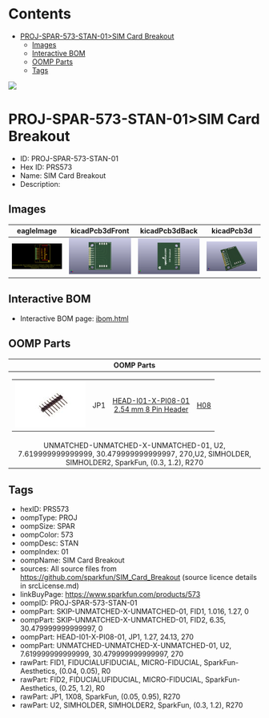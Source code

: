



Contents
========

* [PROJ-SPAR-573-STAN-01>SIM Card Breakout](#proj-spar-573-stan-01sim-card-breakout)
	* [Images](#images)
	* [Interactive BOM](#interactive-bom)
	* [OOMP Parts](#oomp-parts)
	* [Tags](#tags)
  
![][im]
# PROJ-SPAR-573-STAN-01>SIM Card Breakout

- ID: PROJ-SPAR-573-STAN-01
- Hex ID: PRS573
- Name: SIM Card Breakout
- Description: 

## Images
  
  

|eagleImage|kicadPcb3dFront|kicadPcb3dBack|kicadPcb3d|
| :---: | :---: | :---: | :---: |
|[![eagleImage](eagleImage_140.png)](eagleImage_600.png)|[![kicadPcb3dFront](kicadPcb3dFront_140.png)](kicadPcb3dFront_600.png)|[![kicadPcb3dBack](kicadPcb3dBack_140.png)](kicadPcb3dBack_600.png)|[![kicadPcb3d](kicadPcb3d_140.png)](kicadPcb3d_600.png)|

## Interactive BOM

- Interactive BOM page: [ibom.html](kicad/bom/ibom.html)

## OOMP Parts
  

|OOMP Parts|
| :---: |
|<table><tr><td>![HEAD-I01-X-PI08-01](https://raw.githubusercontent.com/oomlout/oomlout_OOMP_parts/main/HEAD-I01-X-PI08-01/image_140.jpg)</td><td> JP1</td><td>[HEAD-I01-X-PI08-01<br>2.54 mm 8 Pin Header](https://github.com/oomlout/oomlout_OOMP_parts/tree/main/HEAD-I01-X-PI08-01/)</td><td>[H08](https://github.com/oomlout/oomlout_OOMP_parts/tree/main/HEAD-I01-X-PI08-01/)</td></tr></table>|
|UNMATCHED-UNMATCHED-X-UNMATCHED-01, U2, 7.619999999999999, 30.479999999999997, 270,U2, SIMHOLDER, SIMHOLDER2, SparkFun, (0.3, 1.2), R270|

## Tags

- hexID: PRS573
- oompType: PROJ
- oompSize: SPAR
- oompColor: 573
- oompDesc: STAN
- oompIndex: 01
- oompName: SIM Card Breakout
- sources: All source files from https://github.com/sparkfun/SIM_Card_Breakout (source licence details in srcLicense.md)
- linkBuyPage: https://www.sparkfun.com/products/573
- oompID: PROJ-SPAR-573-STAN-01
- oompPart: SKIP-UNMATCHED-X-UNMATCHED-01, FID1, 1.016, 1.27, 0
- oompPart: SKIP-UNMATCHED-X-UNMATCHED-01, FID2, 6.35, 30.479999999999997, 0
- oompPart: HEAD-I01-X-PI08-01, JP1, 1.27, 24.13, 270
- oompPart: UNMATCHED-UNMATCHED-X-UNMATCHED-01, U2, 7.619999999999999, 30.479999999999997, 270
- rawPart: FID1, FIDUCIALUFIDUCIAL, MICRO-FIDUCIAL, SparkFun-Aesthetics, (0.04, 0.05), R0
- rawPart: FID2, FIDUCIALUFIDUCIAL, MICRO-FIDUCIAL, SparkFun-Aesthetics, (0.25, 1.2), R0
- rawPart: JP1, 1X08, SparkFun, (0.05, 0.95), R270
- rawPart: U2, SIMHOLDER, SIMHOLDER2, SparkFun, (0.3, 1.2), R270



[im]: kicadPcb3d_450.png
